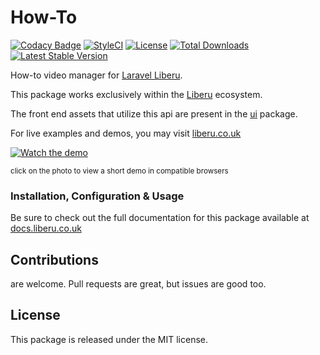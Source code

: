# How-To

[![Codacy Badge](https://app.codacy.com/project/badge/Grade/cb7c28bb7a52455aa8c9444f3438e550)](https://www.codacy.com/gh/laravel-liberu/how-to?utm_source=github.com&amp;utm_medium=referral&amp;utm_content=laravel-liberu/how-to&amp;utm_campaign=Badge_Grade)
[![StyleCI](https://github.styleci.io/repos/109481095/shield?branch=master)](https://github.styleci.io/repos/109481095)
[![License](https://poser.pugx.org/laravel-liberu/HowTo/license)](https://https://packagist.org/packages/laravel-liberu/HowTo)
[![Total Downloads](https://poser.pugx.org/laravel-liberu/HowTo/downloads)](https://packagist.org/packages/laravel-liberu/HowTo)
[![Latest Stable Version](https://poser.pugx.org/laravel-liberu/HowTo/version)](https://packagist.org/packages/laravel-liberu/HowTo)

How-to video manager for [Laravel Liberu](https://github.com/laravel-liberu/Liberu).

This package works exclusively within the [Liberu](https://github.com/laravel-liberu/Liberu) ecosystem.

The front end assets that utilize this api are present in the [ui](https://github.com/liberu-ui/ui) package.

For live examples and demos, you may visit [liberu.co.uk](https://www.liberu.co.uk)

[![Watch the demo](https://laravel-liberu.github.io/how-to/screenshots/bulma_selection_112_thumb.png)](https://laravel-liberu.github.io/how-to/videos/bulma_demo.mp4)

<sup>click on the photo to view a short demo in compatible browsers</sup>

### Installation, Configuration & Usage

Be sure to check out the full documentation for this package available at [docs.liberu.co.uk](https://docs.liberu.co.uk/backend/how-to.html)

## Contributions

are welcome. Pull requests are great, but issues are good too.

## License

This package is released under the MIT license.
